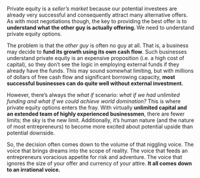 <p>Private equity is a <em>seller&#8217;s market</em> because our potential investees are already very successful and consequently attract many alternative offers. As with most negotiations though, the key to providing the best offer is to <strong>understand what the other guy is actually offering. </strong>We need to understand private equity options.</p><p>The problem is that the <em>other guy </em>is often no guy at all. That is, a business may decide to <strong>fund its growth using its own cash flow</strong>. Such businesses understand private equity is an expensive proposition (i.e. a high cost of capital), so they don&#8217;t see the logic in employing external funds if they already have the funds. This may sound somewhat limiting, but with millions of dollars of free cash flow and significant borrowing capacity, <strong>most successful businesses can do quite well without external investment. </strong></p><p>However, there&#8217;s always the <em>what if</em> scenario: <em>what if we had unlimited funding and what if we could achieve world domination?</em> This is where private equity options enters the fray. With virtually <strong>unlimited capital and an extended team of highly experienced businessmen</strong>, there are fewer limits; the sky is the new limit. Additionally, it&#8217;s human nature (and the nature of most entrepreneurs) to become more excited about potential upside than potential downside.</p><p>So, the decision often comes down to the volume of that niggling voice. The voice that brings dreams into the scope of reality. The voice that feeds an entrepreneurs voracious appetite for risk and adventure. The voice that ignores the size of your offer and currency of your attire. <strong>It all comes down to an irrational voice.</strong></p>
